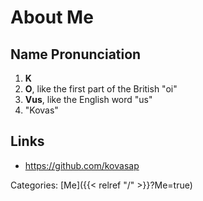 # About Me

## Name Pronunciation

1. **K**
1. **O**, like the first part of the British "oi"
1. **Vus**, like the English word "us"
1. "Kovas"

## Links

 - https://github.com/kovasap

Categories: [Me]({{< relref "/" >}}?Me=true)